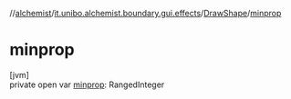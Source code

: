 //[alchemist](../../../index.md)/[it.unibo.alchemist.boundary.gui.effects](../index.md)/[DrawShape](index.md)/[minprop](minprop.md)

# minprop

[jvm]\
private open var [minprop](minprop.md): RangedInteger
